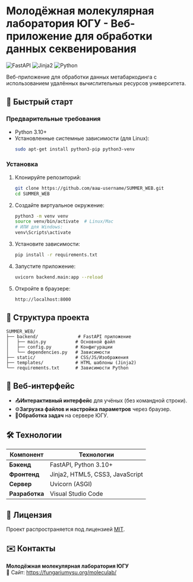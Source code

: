 # Молодёжная молекулярная лаборатория ЮГУ - Веб-приложение для обработки данных секвенирования

![FastAPI](https://img.shields.io/badge/FastAPI-005571?style=for-the-badge&logo=fastapi)
![Jinja2](https://img.shields.io/badge/Jinja2-B41717?style=for-the-badge&logo=jinja)
![Python](https://img.shields.io/badge/Python-3776AB?style=for-the-badge&logo=python&logoColor=white)

Веб-приложение для обработки данных метабаркодинга с использованием удалённых вычислительных ресурсов университета.

## 🚀 Быстрый старт

### Предварительные требования
- Python 3.10+
- Установленные системные зависимости (для Linux):
  ```bash
  sudo apt-get install python3-pip python3-venv
  ```

### Установка
1. Клонируйте репозиторий:
   ```bash
   git clone https://github.com/ваш-username/SUMMER_WEB.git
   cd SUMMER_WEB
   ```

2. Создайте виртуальное окружение:
   ```bash
   python3 -m venv venv
   source venv/bin/activate  # Linux/Mac
   # ИЛИ для Windows:
   venv\Scripts\activate
   ```

3. Установите зависимости:
   ```bash
   pip install -r requirements.txt
   ```

4. Запустите приложение:
   ```bash
   uvicorn backend.main:app --reload
   ```

5. Откройте в браузере:
   ```
   http://localhost:8000
   ```

## 📂 Структура проекта
```
SUMMER_WEB/
├── backend/               # FastAPI приложение
│   ├── main.py           # Основной файл
│   ├── config.py         # Конфигурации
│   └── dependencies.py   # Зависимости
├── static/               # CSS/JS/Изображения
├── templates/            # HTML шаблоны (Jinja2)
└── requirements.txt      # Зависимости Python
```

## 🌟 Веб-интерфейс  
- 📤**Интерактивный интерфейс** для учёных (без командной строки).  
- ⚙️**Загрузка файлов и настройка параметров** через браузер.  
- 📨**Обработка задач** на сервере ЮГУ.  

## 🛠 Технологии
| Компонент       | Технологии                          |
|-----------------|-------------------------------------|
| **Бэкенд**      | FastAPI, Python 3.10+               |
| **Фронтенд**    | Jinja2, HTML5, CSS3, JavaScript     |
| **Сервер**      | Uvicorn (ASGI)                      |
| **Разработка**  | Visual Studio Code                  |

## 📝 Лицензия
Проект распространяется под лицензией [MIT](LICENSE).

## ✉️ Контакты
**Молодёжная молекулярная лаборатория ЮГУ**  
📧 Сайт: https://fungariumysu.org/moleculab/ 